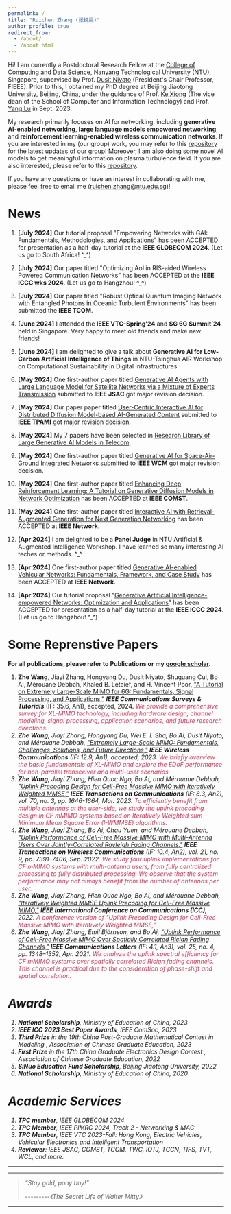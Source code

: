 ```yaml
---
permalink: /
title: "Ruichen Zhang (张锐晨)"
author_profile: true
redirect_from: 
  - /about/
  - /about.html
---
```


Hi! I am currently a Postdoctoral Research Fellow at the [College of Computing and Data Science](https://www.ntu.edu.sg/computing), Nanyang Technological University (NTU), Singapore, supervised by Prof. [Dusit Niyato](https://personal.ntu.edu.sg/dniyato/) (President's Chair Professor, FIEEE). Prior to this, I obtained my PhD degree at Beijing Jiaotong University, Beijing, China, under the guidance of Prof. [Ke Xiong](https://scholar.google.nl/citations?user=Bt_z_14AAAAJ&hl=en) (The vice dean of the School of Computer and Information Technology) and Prof. [Yang Lu](https://scholar.google.com/citations?user=EJj7uN0AAAAJ&hl=zh-en) in Sept. 2023.



My research primarily focuses on AI for networking, including **generative AI-enabled networking**, **large language models empowered networking**, and **reinforcement learning-enabled wireless communication networks**. If you are interested in my (our group) work, you may refer to this [repository](https://hongyangdu.github.io/GAINET/) for the latest updates of our group! Moreover, I am also doing some novel AI models to get meaningful information on plasma turbulence field. If you are also interested, please refer to this [repository](https://ntufusion.github.io/).


If you have any questions or have an interest in collaborating with me, please feel free to email me (ruichen.zhang@ntu.edu.sg)!


News
======
1. **[July 2024]** Our tutorial proposal "Empowering Networks with GAI: Fundamentals, Methodologies, and Applications" has been ACCEPTED for presentation as a half-day tutorial at the **IEEE GLOBECOM 2024**. (Let us go to South Africa! ^_^)
1. **[July 2024]** Our paper titled "Optimizing AoI in RIS-aided Wireless Powered Communication Networks" has been ACCEPTED  at the **IEEE ICCC wks 2024**. (Let us go to Hangzhou! ^_^)

1. **[July 2024]** Our paper titled "Robust Optical Quantum Imaging Network with Entangled Photons in Oceanic Turbulent Environments" has been submitted the **IEEE TCOM**.

1. **[June 2024]** I attended the **IEEE VTC-Spring’24** and **SG 6G Summit’24** held in Singapore. Very happy to meet old friends and make new friends!

1. **[June 2024]**  I am delighted to give a talk about **Generative AI for Low-Carbon Artificial Intelligence of Things** in  NTU-Tsinghua AIR Workshop on Computational Sustainability in Digital Infrastructures.

1. **[May 2024]**  One first-author paper titled [Generative AI Agents with Large Language Model for Satellite Networks via a Mixture of Experts Transmission](https://arxiv.org/abs/2404.09134) submitted to **IEEE JSAC** got major revision decision.
1. **[May 2024]**  Our paper paper titled [User-Centric Interactive AI for Distributed Diffusion Model-based AI-Generated Content](https://arxiv.org/abs/2311.11094) submitted to **IEEE TPAMI** got major revision decision.

1. **[May 2024]**  My 7 papers have been selected in [Research Library of Large Generative AI Models in Telecom](https://genainet.committees.comsoc.org/research-library/).

1. **[May 2024]**  One first-author paper titled [Generative AI for Space-Air-Ground Integrated Networks](https://arxiv.org/abs/2311.06523) submitted to **IEEE WCM** got major revision decision.

1. **[May 2024]**  One first-author paper titled [Enhancing Deep Reinforcement Learning: A Tutorial on Generative Diffusion Models in Network Optimization](https://ieeexplore.ieee.org/abstract/document/10529221) has been ACCEPTED at **IEEE COMST**.

1. **[May 2024]**  One first-author paper titled [Interactive AI with Retrieval-Augmented Generation for Next Generation Networking](https://ieeexplore.ieee.org/abstract/document/10531073) has been ACCEPTED at **IEEE Network**.

1. **[Apr 2024]**  I am delighted to be a **Panel Judge** in NTU Artificial & Augmented Intelligence Workshop. I have learned so many interesting AI teches or methods. ^_^

1. **[Apr 2024]**  One first-author paper titled [Generative AI-enabled Vehicular Networks: Fundamentals, Framework, and Case Study](https://ieeexplore.ieee.org/abstract/document/10506539) has been ACCEPTED at **IEEE Network**.

1. **[Apr 2024]**  Our tutorial proposal "[Generative Artificial Intelligence-empowered Networks: Optimization and Applications](https://iccc2024.ieee-iccc.org/program/tutorials-0)" has been ACCEPTED for presentation as a half-day tutorial at the **IEEE ICCC 2024**. (Let us go to Hangzhou! ^_^)






Some Reprenstive Papers
======
**For all publications, please refer to Publications or my [google scholar](https://scholar.google.nl/citations?hl=en&pli=1&user=Uf2_bcIAAAAJ).**

1. **Zhe Wang**, Jiayi Zhang, Hongyang Du, Dusit Niyato, Shuguang Cui, Bo Ai, Mérouane Debbah, Khaled B. Letaief, and H. Vincent Poor, ["A Tutorial on Extremely Large-Scale MIMO for 6G: Fundamentals, Signal Processing, and Applications,"](https://arxiv.org/abs/2307.07340) ***IEEE Communications Surveys & Tutorials*** (IF: 35.6, An1), accepted, 2024. <i><font color="#C93756"> We provide a comprehensive survey for XL-MIMO technology, including hardware design, channel modeling, signal processing, application scenarios, and future research directions.</font><i>
2. **Zhe Wang**, Jiayi Zhang, Hongyang Du, Wei E. I. Sha, Bo Ai, Dusit Niyato, and Mérouane Debbah, ["Extremely Large-Scale MIMO: Fundamentals, Challenges, Solutions, and Future Directions,"](https://arxiv.org/abs/2209.12131) ***IEEE Wireless Communications*** (IF: 12.9, An1), accepted, 2023. <i><font color="#C93756"> We briefly overview the basic fundamentals of XL-MIMO and explore the EDoF performance for non-parallel transceiver and multi-user scenarios.</font> <i>
3. **Zhe Wang**, Jiayi Zhang, Hien Quoc Ngo, Bo Ai, and Mérouane Debbah, ["Uplink Precoding Design for Cell-Free Massive MIMO with Iteratively Weighted MMSE,"](https://arxiv.org/abs/2301.02417) ***IEEE Transactions on Communications*** (IF: 8.3, An2), vol. 70, no. 3, pp. 1646-1664, Mar. 2023. <i><font color="#C93756">To efficiently benefit from multiple antennas at the user-side, we study the uplink precoding design in CF mMIMO systems based on Iteratively Weighted sum-Minimum Mean Square Error (I-WMMSE) algorithms.</font> <i>
4. **Zhe Wang**, Jiayi Zhang, Bo Ai, Chau Yuen, and Mérouane Debbah, ["Uplink Performance of Cell-Free Massive MIMO with Multi-Antenna Users Over Jointly-Correlated Rayleigh Fading Channels,"](https://arxiv.org/abs/2110.04962) ***IEEE Transactions on Wireless Communications*** (IF: 10.4, An2), vol. 21, no. 9, pp. 7391–7406, Sep. 2022.  <i><font color="#C93756">We study four uplink implementations for CF mMIMO systems with multi-antenna users, from fully centralized processing to fully distributed processing. We observe that the system performance may not always benefit from the number of antennas per user.</font> <i>
5. **Zhe Wang**, Jiayi Zhang, Hien Quoc Ngo, Bo Ai, and Mérouane Debbah, ["Iteratively Weighted MMSE Uplink Precoding for Cell-Free Massive MIMO,"](https://arxiv.org/abs/2201.11299) ***IEEE International Conference on Communications (ICC)***, 2022.  <i><font color="#C93756">A conference version of "Uplink Precoding Design for Cell-Free Massive MIMO with Iteratively Weighted MMSE,"</font> <i>
6. **Zhe Wang**, Jiayi Zhang, Emil Björnson, and Bo Ai, ["Uplink Performance of Cell-Free Massive MIMO Over Spatially Correlated Rician Fading Channels,"](https://arxiv.org/abs/2110.05796) ***IEEE Communications Letters*** (IF: 4.1, An3), vol. 25, no. 4, pp. 1348–1352, Apr. 2021.  <i><font color="#C93756">We analyze the uplink spectral efficiency for CF mMIMO systems over spatially correlated Rician fading channels. This channel is practical due to the consideration of phase-shift and spatial correlation.</font> <i>



Awards
======
1. **National Scholarship**, Ministry of Education of China, 2023 
2. **IEEE ICC 2023 Best Paper Awards**, IEEE ComSoc, 2023
3. **Third Prize** in the 19th China Post-Graduate Mathematical Contest in Modeling , Association of Chinese Graduate Education, 2023
4. **First Prize** in the 17th China Graduate Electronics Design Contest  , Association of Chinese Graduate Education, 2022
5. **SiNuo Education Fund Scholarship**, Beijing Jiaotong University, 2022 
6. **National Scholarship**, Ministry of Education of China, 2020


Academic Services
======
1. **TPC member**, IEEE GLOBECOM 2024
1. **TPC Member**, IEEE PIMRC 2024, Track 2 - Networking & MAC
2. **TPC Member**, IEEE VTC 2023-Fall: Hong Kong, Electric Vehicles, Vehicular Electronics and Intelligent Transportation
3. **Reviewer**: IEEE JSAC, COMST, TCOM, TWC, IOTJ, TCCN, TIFS, TVT, WCL, and more.

---

***

>*“Stay gold, pony boy!”*
>
>*---------《The Secret Life of Walter Mitty》*

***

<script type='text/javascript' id='clustrmaps' src='//cdn.clustrmaps.com/map_v2.js?cl=080808&w=285&t=n&d=2xlkQUsEI7D_xiq21dSXpX29Qkh92cncUqCd1YAFllE&co=ffffff&cmo=3acc3a&cmn=ff5353&ct=808080'></script>




